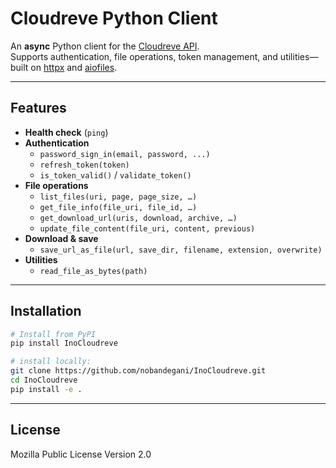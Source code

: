 # Cloudreve Python Client

An **async** Python client for the [Cloudreve API](https://github.com/cloudreve/).  
Supports authentication, file operations, token management, and utilities—built on [httpx](https://www.python-httpx.org/) and [aiofiles](https://github.com/Tinche/aiofiles).

---

## Features

- **Health check** (`ping`)  
- **Authentication**  
  - `password_sign_in(email, password, ...)`  
  - `refresh_token(token)`  
  - `is_token_valid()` / `validate_token()`  
- **File operations**  
  - `list_files(uri, page, page_size, …)`  
  - `get_file_info(file_uri, file_id, …)`  
  - `get_download_url(uris, download, archive, …)`  
  - `update_file_content(file_uri, content, previous)`  
- **Download & save**  
  - `save_url_as_file(url, save_dir, filename, extension, overwrite)`  
- **Utilities**  
  - `read_file_as_bytes(path)`

---

## Installation

```bash
# Install from PyPI
pip install InoCloudreve

# install locally:
git clone https://github.com/nobandegani/InoCloudreve.git
cd InoCloudreve
pip install -e .
```
---

## License
Mozilla Public License Version 2.0